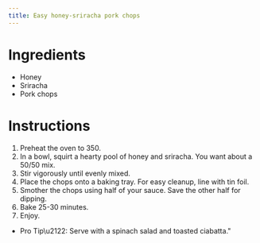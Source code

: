 ```yaml
---
title: Easy honey-sriracha pork chops
---
```

# Ingredients

* Honey
* Sriracha
* Pork chops

# Instructions

1. Preheat the oven to 350.
2. In a bowl, squirt a hearty pool of honey and sriracha. You want about a 50/50 mix.
3. Stir vigorously until evenly mixed.
4. Place the chops onto a baking tray. For easy cleanup, line with tin foil.
5. Smother the chops using half of your sauce. Save the other half for dipping.
6. Bake 25-30 minutes.
7. Enjoy.
  + Pro Tip\u2122: Serve with a spinach salad and toasted ciabatta."
